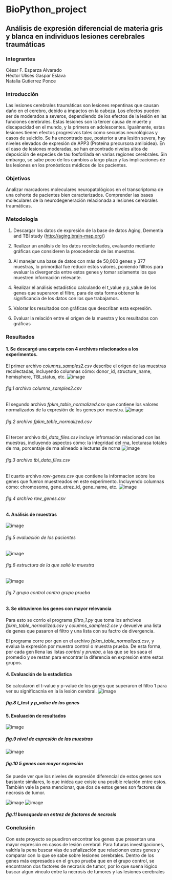 # BioPython_project
## Análisis de expresión diferencial de materia gris y blanca en individuos lesiones cerebrales traumáticas
### **Integrantes**
César F. Esparza Alvarado  
Héctor Ulises Gaspar Eslava  
Natalia Gutierrez Ponce  

### **Introducción**  
Las lesiones cerebrales traumáticas son lesiones repentinas que causan daño en el cerebro, debido a impactos en la cabeza. Los efectos pueden ser de moderados a severos, dependiendo de los efectos de la lesión en las funciones cerebrales. Estas lesiones son la tercer causa de muerte y discapacidad en el mundo, y la primera en adolescentes. Igualmente, estas lesiones tienen efectos progresivos tales como secuelas neurológicas y casos de suicidio. 
Se ha encontrado que, posterior a una lesión severa, hay niveles elevados de expresión de APP3 (Proteína precursora amiloidea). En el caso de lesiones moderadas, se han encontrado niveles altos de deposición de especies de tau fosforilada en varias regiones cerebrales. Sin embargo, se sabe poco de los cambios a largo plazo y las implicaciones de las lesiones en los pronósticos médicos de los pacientes.   

### **Objetivos**
Analizar marcadores moleculares neuropatológicos en el transcriptoma de una cohorte de pacientes bien caracterizados. 
Comprender las bases moleculares de la neurodegeneración relacionada a lesiones cerebrales traumáticas. 

### **Metodología**  

1. Descargar los datos de expresión de la base de datos Aging, Dementia and TBI study (http://aging.brain-map.org/) 

2. Realizar un análisis de los datos recolectados, evaluando mediante gráficas que consideren la proscedencia de las muestras. 
   
2. Al manejar una base de datos con más de 50,000 genes y 377 muestras, lo primordial fue reducir estos valores, poniendo filltros para evaluar la divergencia entre estos genes y tomar solamente los que muestren información relevante. 
 
3. Realizar el análisis estadístico calculando el t_value y p_value de los genes que superaron el filtro, para de esta forma obtener la significancia de los datos con los que trabajamos.

4. Valorar los resultados con gráficas que describan esta expresión.

5. Evaluar la relación entre el origen de la muestra y los resultados con gráficas

### **Resultados**

#### 1. Se descargó una carpeta con 4 archivos relacionados a los experimentos.  
El primer archivo *columns_samples2.csv* describe el origen de las muestras recolectadas, incluyendo columnas cómo: donor_id, structure_name, hemisphere, TBI_status, etc. 
![image](https://user-images.githubusercontent.com/100377746/206722981-03db4b38-51ec-49f1-9424-4a502f594678.png)
###### *fig.1 archivo columns_samples2.csv*

El segundo archivo *fpkm_table_normalized.csv* que contiene los valores normalizados de la expresión de los genes por muestra. 
![image](https://user-images.githubusercontent.com/100377746/206724870-11e8ff0e-44cf-40a3-9f49-28f968283ed7.png)
###### *fig.2 archivo fpkm_table_normalized.csv*

El tercer archivo *tbi_data_files.csv* incluye infromación relacionad con las muestras, incluyendo aspectos cómo: la integridad del rna, lecturasa totales de rna, porcentaje de rna alineado a lecturas de ncrna
![image](https://user-images.githubusercontent.com/100377746/206733039-3e2dc242-118e-40a5-90b1-289d2cbe791e.png)
###### *fig.3 archivo tbi_data_files.csv*  

El cuarto archivo *row-genes.csv* que contiene la informacion sobre los genes que fueron muestreados en este experimento. Incluyendo columnas cómo: chromosome, gene_etrez_id, gene_name, etc.
![image](https://user-images.githubusercontent.com/100377746/206734079-165f426b-1708-455f-80c1-ac45ee53de55.png)
###### *fig.4 archivo row_genes.csv*

#### 4. Análisis de muestras
![image](https://user-images.githubusercontent.com/100377746/206742359-c152c1a5-25f3-4b91-b486-8113a89b3a0b.png)
###### *fig.5 evaluación de los pacientes* 

![image](https://user-images.githubusercontent.com/100377746/206759565-a20024da-b281-47f3-b02d-71d1c808bed4.png)
###### *fig.6 estructura de la que salió la muestra*

![image](https://user-images.githubusercontent.com/100377746/206748717-f6e01096-40be-4aaf-956e-317996e29e2d.png)
###### *fig.7 grupo control contra grupo prueba*

#### 3. Se obtuvieron los genes con mayor relevancia 
Para esto se corrio el programa *filtro_1.py* que toma los arhcivos *fpkm_table_normalized.csv* y *columns_samples2.csv* y devuelve una lista de genes que pasaron el filtro y una lista con su factro de divergencia. 

El programa corre por gen en el archivo *fpkm_table_normalized.csv*, y evalua la expresión por muestra control o muestra prueba. De esta forma, por cada gen llena las listas *control* y *prueba*, a las que se les saca el promedio y se restan para encontrar la diferencia en expresión entre estos grupos. 



#### 4. Evaluación de la estadística 
Se calcularon el t-value y p-value de los genes que superaron el filtro 1 para ver su significacnia en la la lesión cerebral. 
![image](https://user-images.githubusercontent.com/100377746/206764221-8ba42925-ef99-493b-a083-bff4d9db0652.png)
##### *fig.8 t_test y p_value de los genes* 

#### 5. Evaluación de resultados 

![image](https://user-images.githubusercontent.com/100377746/206759830-e63f5f15-ef33-4485-8434-c46e6c28a247.png)
##### *fig.9 nivel de expresión de las muestras*  

![image](https://user-images.githubusercontent.com/100377746/206781606-1f5b540e-be9d-45a8-87ee-619229718f62.png)
##### *fig.10 5 genes con mayor expresión*
Se puede ver que los niveles de expresión diferencial de estos genes son bastante similares, lo que inidca que existe una posible relación entre estos. También vale la pena mencionar, que dos de estos genes son factores de necrosis de tumor.

![image](https://user-images.githubusercontent.com/100377746/206761567-a12c497c-da25-4289-9675-63a4ee1f4c74.png)
![image](https://user-images.githubusercontent.com/100377746/206761809-428e9511-bcfa-4da8-b16e-1a04a5466e6e.png)

##### *fig.11 buesqueda en entrez de factores de necrosis*


### **Conclusión**
Con este proyecto se puediron encontrar los genes que presentan una mayor expresión en casos de lesión cerebral. Para futuras investigaciones, valdría la pena buscar vías de señalización que relacionen estos genes y comparar con lo que se sabe sobre lesiones cerebrales. Dentro de los genes más expresados en el grupo prueba que en el grupo control, se encontraron dos factores de necrosis de tumor, por lo que suena lógico buscar algun vínculo entre la necrosis de tumores y las lesiones cerebrales


